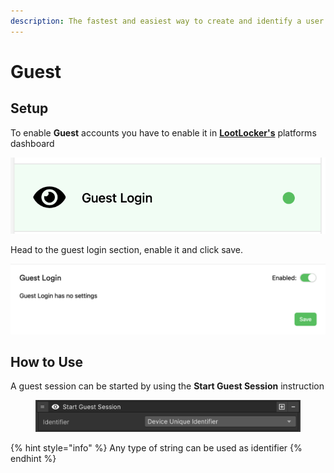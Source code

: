```yaml
---
description: The fastest and easiest way to create and identify a user account
---
```


# Guest

## Setup

To enable **Guest** accounts you have to enable it in [**LootLocker's**](https://console.lootlocker.com/settings/platforms/guest) platforms dashboard

![](<../../../.gitbook/assets/image (9) (1).png>)

Head to the guest login section, enable it and click save.

![](<../../../.gitbook/assets/image (60).png>)

## How to Use

A guest session can be started by using the **Start Guest Session** instruction

<figure><img src="../../../.gitbook/assets/image (57).png" alt=""><figcaption></figcaption></figure>

{% hint style="info" %}
Any type of string can be used as identifier
{% endhint %}
